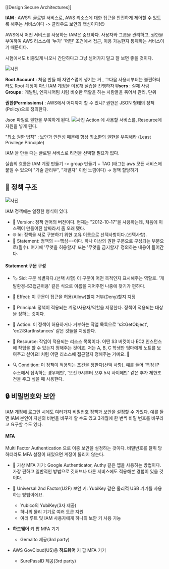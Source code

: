 [[Design Secure Architectures]]

**IAM** : AWS의 글로벌 서비스로, AWS 리소스에 대한 접근을 안전하게 제어할 수 있도록 해주는 서비스이다 -> 클라우드 보안의 핵심이다!😉

AWS에서 어떤 서비스를 사용하든 IAM은 중요하다. 사용자와 그룹을 관리하고, 권한을 부여하여 AWS 리소스에 '누가' '어떤' 조건에서 접근, 이용 가능한지 통제하는 서비스이기 때문이다. 

시험에서도 비중있게 나오니 간단하다고 그냥 넘어가지 말고 잘 보면 좋을 것이다.

![사진](iam1.png)

**Root Account** : 처음 만들 때 자연스럽게 생기는 거 , 그다음 사용시부터는 불편하더라도 Root 계정이 아닌 IAM 계정을 이용해 실습을 진행하자 
**Users** : 실제 사람
**Groups** : 개발팀, 엔지니어팀 처럼 비슷한 역할을 하는 사람들을 묶어서 관리, 단위

**권한(Permissions)** : AWS에서 어디까지 할 수 있니?
권한은 JSON 형태의 정책(Policy)으로 정의한다.


Json 파일로 권한을 부여하게 된다.
![사진](iam2.png)
Action 에 사용할 서비스를, Resource에 자원을 넣게 된다. 

"최소 권한 법칙" : 보안과 안전성 때문에 항상 최소한의 권한을 부여해라 (Least Privilege Principle)

IAM 을 만들 때는 글로벌 서비스로 리전을 선택할 필요가 없다. 

실습의 흐름은
IAM 계정 만들기 -> group 만들기 + TAG (태그는 aws 모든 서비스에 붙일 수 있으며 "기술 관리부", "개발자" 이런 느낌이다) -> 정책 할당하기

## 🔡 정책 구조 

![사진](iam4.png)

IAM 정책에는 일정한 형식이 있다.

- 📅 Version: 정책 언어의 버전이다. 현재는 "2012-10-17"을 사용하는데, 처음에 이 스펙이 만들어진 날짜라서 좀 오래 됐다.
- 🌐 Id: 정책을 서로 구분하기 위한 고유 이름으로 선택사항이다.(선택사항). 
- 📝 Statement: 정책의 ==핵심==이다. 하나 이상의 권한 구문으로 구성되는 부분으로(필수). 여기에 '무엇을 허용할지' 또는 '무엇을 금지할지' 정의하는 내용이 들어간다.

#### Statement 구문 구성

- 🏷 Sid: 구문 식별자다.(선택 사항) 이 구문이 어떤 목적인지 표시해주는 역할로. '개발환경-S3접근허용' 같은 식으로 이름을 지어주면 나중에 찾기가 편하다.

- 🔔 Effect: 이 구문이 접근을 허용(Allow)할지 거부(Deny)할지 지정

- 👤 Principal: 정책이 적용되는 계정/사용자/역할을 지정한다. 정책이 적용되는 대상을 정하는 것이다.

- 💪 Action: 이 정책이 허용하거나 거부하는 작업 목록으로 's3:GetObject', 'ec2:StartInstances' 같은 것들을 지정한다. 

- 💾 Resource: 작업이 적용되는 리소스 목록이다. 어떤 S3 버킷이나 EC2 인스턴스에 작업을 할 수 있는지 정해주는 것이죠. 저는 A, B, C 학생만 엌마에게 노트를 보여주고 싶어요! 처럼 어떤 리소스에 접근할지 정해주는 거예요. 🎯

- 🔍 Condition: 이 정책이 적용되는 조건을 정한다(선택 사항). 예를 들어 '특정 IP 주소에서 접속하는 경우에만', '오전 9시부터 오후 5시 사이에만' 같은 추가 제한조건을 주고 싶을 때 사용한다.


## 🔒 비밀번호와 보안

IAM 계정에 로그인 시에도 여러가지 비밀번호 정책과 보안을 설정할 수 가있다.
예를 들면 IAM 본인이 자신의 비번을 바꾸게 할 수도 있고 3개월에 한 번씩 비밀 번호를 바꾸라고 요구할 수도 있다. 

#### MFA
Multi Factor Authentication 으로 이중 보안을 설정하는 것이다.
비밀번호를 탈취 당하더라도 MFA 설정이 돼있으면 계정이 뚫리지 않는다. 

- 📱 가상 MFA 기기: Google Authenticator, Authy 같은 앱을 사용하는 방법이다. 가장 편하고 일반적인 방법으로 깃허브나 다른 서비스에도 적용해본 경험이 있을 것이다.
    
- 🔑 Universal 2nd Factor(U2F) 보안 키: YubiKey 같은 물리적 USB 기기를 사용하는 방법이에요. 
    - Yubico의 YubiKey(3자 제공)
    - 하나의 물리 기기로 여러 토큰 지원
    - 여러 루트 및 IAM 사용자에게 하나의 보안 키 사용 가능

- **하드웨어** 키 팝 MFA 기기
    - Gemalto 제공(3rd party)

- AWS GovCloud(US)용 **하드웨어** 키 팝 MFA 기기
    - SurePassID 제공(3rd party)






 
